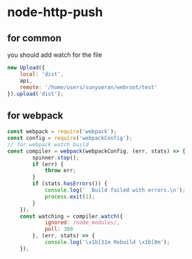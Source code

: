 # node-http-push

## for common
you should add watch for the file
```javascript
new Upload({
    local: 'dist',
    api,
    remote: '/home/users/sunyueran/webroot/test'
}).upload('dist');
```

##  for webpack

```javascript
const webpack = require('webpack');
const config = require('webpackConfig');
// for webpack watch build
const compiler = webpack(webpackConfig, (err, stats) => {
        spinner.stop();
        if (err) {
            throw err;
        }
        if (stats.hasErrors()) {
            console.log('  Build failed with errors.\n');
            process.exit(1);
        }
    });
    const watching = compiler.watch({
            ignored: /node_modules/,
            poll: 300
        }, (err, stats) => {
            console.log('\x1b[31m Rebuild \x1b[0m');
    });
```